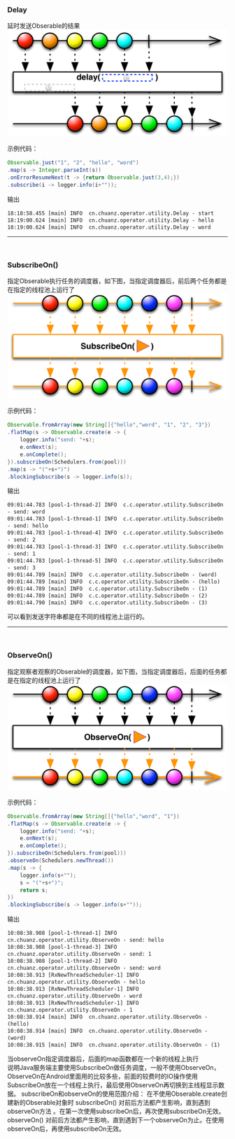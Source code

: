 ### Delay  
延时发送Obserable的结果  
![](/docs/images/delay.png)   

示例代码：   

```java
Observable.just("1", "2", "hello", "word")
.map(s -> Integer.parseInt(s))
.onErrorResumeNext(t -> {return Observable.just(3,4);})
.subscribe(i -> logger.info(i+""));
```

输出  

```
18:18:58.455 [main] INFO  cn.chuanz.operator.utility.Delay - start
18:19:00.624 [main] INFO  cn.chuanz.operator.utility.Delay - hello
18:19:00.624 [main] INFO  cn.chuanz.operator.utility.Delay - word
```


***  
<br/> 

### SubscribeOn()  
指定Obserable执行任务的调度器，如下图，当指定调度器后，前后两个任务都是在指定的线程池上运行了  
![](/docs/images/subscribeOn.png)   

示例代码：   

```java
Observable.fromArray(new String[]{"hello","word", "1", "2", "3"})
.flatMap(s -> Observable.create(e -> {
	logger.info("send: "+s);
	e.onNext(s);
	e.onComplete();
}).subscribeOn(Schedulers.from(pool)))
.map(s -> "("+s+")")
.blockingSubscribe(s -> logger.info(s));
```

输出  

```
09:01:44.783 [pool-1-thread-2] INFO  c.c.operator.utility.SubscribeOn - send: word
09:01:44.783 [pool-1-thread-1] INFO  c.c.operator.utility.SubscribeOn - send: hello
09:01:44.783 [pool-1-thread-4] INFO  c.c.operator.utility.SubscribeOn - send: 2
09:01:44.783 [pool-1-thread-3] INFO  c.c.operator.utility.SubscribeOn - send: 1
09:01:44.783 [pool-1-thread-5] INFO  c.c.operator.utility.SubscribeOn - send: 3
09:01:44.789 [main] INFO  c.c.operator.utility.SubscribeOn - (word)
09:01:44.789 [main] INFO  c.c.operator.utility.SubscribeOn - (hello)
09:01:44.789 [main] INFO  c.c.operator.utility.SubscribeOn - (1)
09:01:44.789 [main] INFO  c.c.operator.utility.SubscribeOn - (2)
09:01:44.790 [main] INFO  c.c.operator.utility.SubscribeOn - (3)
```
可以看到发送字符串都是在不同的线程池上运行的。

***  
<br/> 

### ObserveOn()  
指定观察者观察的Obserable的调度器，如下图，当指定调度器后，后面的任务都是在指定的线程池上运行了  
![](/docs/images/observeOn.png)   

示例代码：   

```java
Observable.fromArray(new String[]{"hello","word", "1"})
.flatMap(s -> Observable.create(e -> {
	logger.info("send: "+s);
	e.onNext(s);
	e.onComplete();
}).subscribeOn(Schedulers.from(pool)))
.observeOn(Schedulers.newThread())
.map(s -> {
	logger.info(s+"");
	s = "("+s+")";
	return s;
})
.blockingSubscribe(s -> logger.info(s+""));
```

输出  

```
10:08:38.908 [pool-1-thread-1] INFO  cn.chuanz.operator.utility.ObserveOn - send: hello
10:08:38.908 [pool-1-thread-3] INFO  cn.chuanz.operator.utility.ObserveOn - send: 1
10:08:38.908 [pool-1-thread-2] INFO  cn.chuanz.operator.utility.ObserveOn - send: word
10:08:38.913 [RxNewThreadScheduler-1] INFO  cn.chuanz.operator.utility.ObserveOn - hello
10:08:38.913 [RxNewThreadScheduler-1] INFO  cn.chuanz.operator.utility.ObserveOn - word
10:08:38.913 [RxNewThreadScheduler-1] INFO  cn.chuanz.operator.utility.ObserveOn - 1
10:08:38.914 [main] INFO  cn.chuanz.operator.utility.ObserveOn - (hello)
10:08:38.914 [main] INFO  cn.chuanz.operator.utility.ObserveOn - (word)
10:08:38.915 [main] INFO  cn.chuanz.operator.utility.ObserveOn - (1)
```
当observeOn指定调度器后，后面的map函数都在一个新的线程上执行  
说明Java服务端主要使用SubscribeOn做任务调度，一般不使用ObserveOn，ObserveOn在Android里面用的比较多些，前面的较费时的IO操作使用SubscribeOn放在一个线程上执行，最后使用ObserveOn再切换到主线程显示数据。
subscribeOn和observeOn的使用范围介绍：
在不使用Obserable.create创建新的Obserable对象时 
subscribeOn() 对前后方法都产生影响，直到遇到observeOn方法 。在第一次使用subscribeOn后，再次使用subscribeOn无效。
observeOn() 对前后方法都产生影响，直到遇到下一个observeOn为止。在使用observeOn后，再使用subscribeOn无效。





